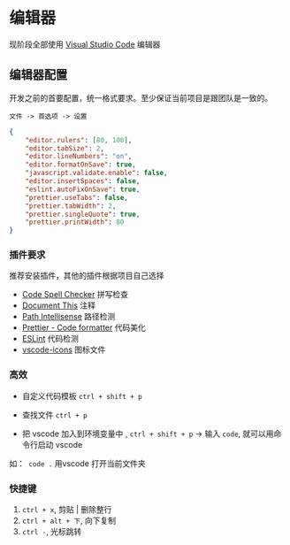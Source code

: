 # 编辑器

现阶段全部使用 [Visual Studio Code](https://code.visualstudio.com/Download) 编辑器

## 编辑器配置

开发之前的首要配置，统一格式要求。至少保证当前项目是跟团队是一致的。

`文件 -> 首选项 -> 设置`

```json
{
    "editor.rulers": [80, 100],
    "editor.tabSize": 2,
    "editor.lineNumbers": "on",
    "editor.formatOnSave": true,
    "javascript.validate.enable": false,
    "editor.insertSpaces": false,
    "eslint.autoFixOnSave": true,
    "prettier.useTabs": false,
    "prettier.tabWidth": 2,
    "prettier.singleQuote": true,
    "prettier.printWidth": 80
}
```

### 插件要求

推荐安装插件，其他的插件根据项目自己选择

* [Code Spell Checker](https://marketplace.visualstudio.com/items?itemName=streetsidesoftware.code-spell-checker) 拼写检查 
* [Document This](https://marketplace.visualstudio.com/items?itemName=joelday.docthis) 注释 
* [Path Intellisense](https://marketplace.visualstudio.com/items?itemName=christian-kohler.path-intellisense) 路径检测
* [Prettier - Code formatter](https://marketplace.visualstudio.com/items?itemName=esbenp.prettier-vscode) 代码美化
* [ESLint](https://marketplace.visualstudio.com/items?itemName=dbaeumer.vscode-eslint) 代码检测
* [vscode-icons](https://marketplace.visualstudio.com/items?itemName=robertohuertasm.vscode-icons) 图标文件


### 高效

* 自定义代码模板 `ctrl + shift + p`

* 查找文件 `ctrl + p`

* 把 vscode 加入到环境变量中 , `ctrl + shift + p` -> 输入 `code`, 就可以用命令行启动 vscode

如：` code .` 用vscode 打开当前文件夹 

### 快捷键
1. `ctrl + x`, 剪贴 | 删除整行
2. `ctrl + alt + 下`, 向下复制
3. `ctrl -`, 光标跳转

